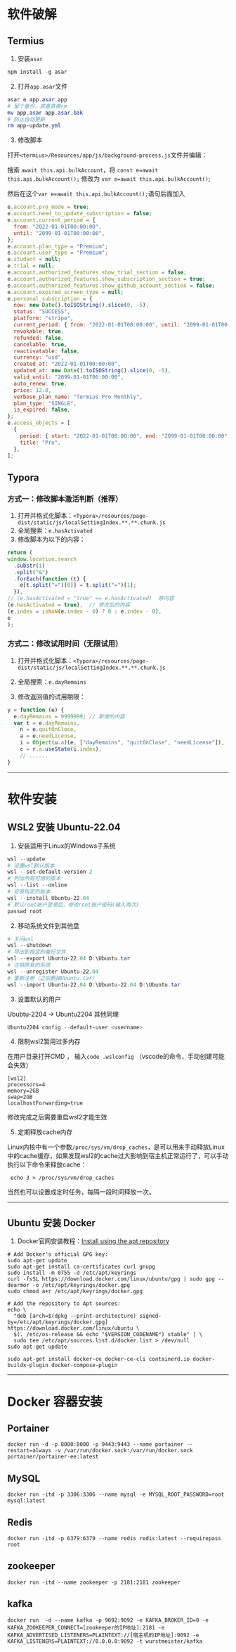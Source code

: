 # 软件破解

## Termius

1. 安装`asar`

```powershell
npm install -g asar
```

2. 打开`app.asar`文件

```powershell
asar e app.asar app
# 留个备份，或者直接rm
mv app.asar app.asar.bak 
# 防止自动更新
rm app-update.yml
```

3. 修改脚本

打开`<termius>/Resources/app/js/background-process.js`文件并编辑：

搜索 `await this.api.bulkAccount`，将 `const e=await this.api.bulkAccount();` 修改为 `var e=await this.api.bulkAccount()`;

然后在这个`var e=await this.api.bulkAccount();`语句后面加入

```javascript
e.account.pro_mode = true;
e.account.need_to_update_subscription = false;
e.account.current_period = {
  from: "2022-01-01T00:00:00",
  until: "2099-01-01T00:00:00",
};
e.account.plan_type = "Premium";
e.account.user_type = "Premium";
e.student = null;
e.trial = null;
e.account.authorized_features.show_trial_section = false;
e.account.authorized_features.show_subscription_section = true;
e.account.authorized_features.show_github_account_section = false;
e.account.expired_screen_type = null;
e.personal_subscription = {
  now: new Date().toISOString().slice(0, -5),
  status: "SUCCESS",
  platform: "stripe",
  current_period: { from: "2022-01-01T00:00:00", until: "2099-01-01T00:00:00" },
  revokable: true,
  refunded: false,
  cancelable: true,
  reactivatable: false,
  currency: "usd",
  created_at: "2022-01-01T00:00:00",
  updated_at: new Date().toISOString().slice(0, -5),
  valid_until: "2099-01-01T00:00:00",
  auto_renew: true,
  price: 12.0,
  verbose_plan_name: "Termius Pro Monthly",
  plan_type: "SINGLE",
  is_expired: false,
};
e.access_objects = [
  {
    period: { start: "2022-01-01T00:00:00", end: "2099-01-01T00:00:00" },
    title: "Pro",
  },
];
```

## Typora

### 方式一：修改脚本激活判断（推荐）

1. 打开并格式化脚本：`<Typora>/resources/page-dist/static/js/localSettingIndex.**.**.chunk.js`
2. 全局搜索：`e.hasActivated`
3. 修改脚本为以下的内容：

```javascript
return (
window.location.search
  .substr(1)
  .split("&")
  .forEach(function (t) {
    e[t.split("=")[0]] = t.split("=")[1];
  }),
// (e.hasActivated = "true" == e.hasActivated)  原内容
(e.hasActivated = true),  // 修改后的内容
(e.index = isNaN(e.index - 0) ? 0 : e.index - 0),
e
);
```

### 方式二：修改试用时间（无限试用）

1. 打开并格式化脚本：`<Typora>/resources/page-dist/static/js/localSettingIndex.**.**.chunk.js`
2. 全局搜索：`e.dayRemains`

3. 修改返回值的试用期限：

```javascript
y = function (e) {
  e.dayRemains = 9999999; // 新增的内容
  var t = e.dayRemains,
    n = e.quitOnClose,
    a = e.needLicense,
    i = Object(u.a)(e, ["dayRemains", "quitOnClose", "needLicense"]),
    c = r.a.useState(i.index),
    // ......
}
```



***



# 软件安装

## WSL2 安装 Ubuntu-22.04

1. 安装适用于Linux的Windows子系统

```powershell
wsl --update
# 设置wsl默认版本
wsl --set-default-version 2
# 列出所有可用的版本
wsl --list --online
# 安装指定的版本
wsl --install Ubuntu-22.04
# 默认root账户登录后，修改root账户密码(输入两次)
passwd root
```

2. 移动系统文件到其他盘

```powershell
# 关闭wsl
wsl --shutdown
# 导出到指定的备份文件
wsl --export Ubuntu-22.04 D:\Ubuntu.tar
# 注销原有的系统
wsl --unregister Ubuntu-22.04
# 重新注册（之后删掉Ubuntu.tar）
wsl --import Ubuntu-22.04 D:\Ubuntu-22.04 D:\Ubuntu.tar
```

3. 设置默认的用户

Ububtu-2204 -> Ubuntu2204 其他同理

```powershell
Ubuntu2204 config --default-user <username>
```

4. 限制wsl2暂用过多内存

在用户目录打开CMD ， 输入`code .wslconfig` （vscode的命令，手动创建可能会失效）

```text
[wsl2]
processors=4
memory=2GB
swap=2GB
localhostForwarding=true
```


修改完成之后需要重启wsl2才能生效

5. 定期释放cache内存

Linux内核中有一个参数`/proc/sys/vm/drop_caches`，是可以用来手动释放Linux中的cache缓存，如果发现wsl2的cache过大影响到宿主机正常运行了，可以手动执行以下命令来释放cache：

```text
 echo 3 > /proc/sys/vm/drop_caches
```

当然也可以设置成定时任务，每隔一段时间释放一次。

---

## Ubuntu 安装 Docker

1. Docker官网安装教程：[Install using the apt repository](https://docs.docker.com/engine/install/ubuntu/#install-using-the-repository)

```shell
# Add Docker's official GPG key:
sudo apt-get update
sudo apt-get install ca-certificates curl gnupg
sudo install -m 0755 -d /etc/apt/keyrings
curl -fsSL https://download.docker.com/linux/ubuntu/gpg | sudo gpg --dearmor -o /etc/apt/keyrings/docker.gpg
sudo chmod a+r /etc/apt/keyrings/docker.gpg

# Add the repository to Apt sources:
echo \
  "deb [arch=$(dpkg --print-architecture) signed-by=/etc/apt/keyrings/docker.gpg] https://download.docker.com/linux/ubuntu \
  $(. /etc/os-release && echo "$VERSION_CODENAME") stable" | \
  sudo tee /etc/apt/sources.list.d/docker.list > /dev/null
sudo apt-get update 

sudo apt-get install docker-ce docker-ce-cli containerd.io docker-buildx-plugin docker-compose-plugin
```



***



# Docker 容器安装

## Portainer

```shell
docker run -d -p 8000:8000 -p 9443:9443 --name portainer --restart=always -v /var/run/docker.sock:/var/run/docker.sock portainer/portainer-ee:latest
```

## MySQL

```shell
docker run -itd -p 3306:3306 --name mysql -e MYSQL_ROOT_PASSWORD=root mysql:latest
```

## Redis

```shell
docker run -itd -p 6379:6379 --name redis redis:latest --requirepass root
```

## zookeeper

```shell
docker run -itd --name zookeeper -p 2181:2181 zookeeper
```

## kafka

```shell
docker run  -d --name kafka -p 9092:9092 -e KAFKA_BROKER_ID=0 -e KAFKA_ZOOKEEPER_CONNECT=[zookeeper的IP地址]:2181 -e KAFKA_ADVERTISED_LISTENERS=PLAINTEXT://[宿主机的IP地址]:9092 -e KAFKA_LISTENERS=PLAINTEXT://0.0.0.0:9092 -t wurstmeister/kafka
```